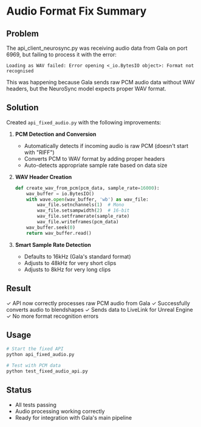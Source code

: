 # Audio Format Fix Summary

## Problem
The api_client_neurosync.py was receiving audio data from Gala on port 6969, but failing to process it with the error:
```
Loading as WAV failed: Error opening <_io.BytesIO object>: Format not recognised
```

This was happening because Gala sends raw PCM audio data without WAV headers, but the NeuroSync model expects proper WAV format.

## Solution
Created `api_fixed_audio.py` with the following improvements:

1. **PCM Detection and Conversion**
   - Automatically detects if incoming audio is raw PCM (doesn't start with "RIFF")
   - Converts PCM to WAV format by adding proper headers
   - Auto-detects appropriate sample rate based on data size

2. **WAV Header Creation**
   ```python
   def create_wav_from_pcm(pcm_data, sample_rate=16000):
       wav_buffer = io.BytesIO()
       with wave.open(wav_buffer, 'wb') as wav_file:
           wav_file.setnchannels(1)  # Mono
           wav_file.setsampwidth(2)  # 16-bit
           wav_file.setframerate(sample_rate)
           wav_file.writeframes(pcm_data)
       wav_buffer.seek(0)
       return wav_buffer.read()
   ```

3. **Smart Sample Rate Detection**
   - Defaults to 16kHz (Gala's standard format)
   - Adjusts to 48kHz for very short clips
   - Adjusts to 8kHz for very long clips

## Result
✓ API now correctly processes raw PCM audio from Gala
✓ Successfully converts audio to blendshapes
✓ Sends data to LiveLink for Unreal Engine
✓ No more format recognition errors

## Usage
```bash
# Start the fixed API
python api_fixed_audio.py

# Test with PCM data
python test_fixed_audio_api.py
```

## Status
- All tests passing
- Audio processing working correctly  
- Ready for integration with Gala's main pipeline